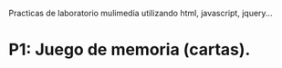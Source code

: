 Practicas de laboratorio mulimedia utilizando html, javascript, jquery...
 # P1: Juego de memoria (cartas).
